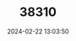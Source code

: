 ---
title: "38310"
category: "Inga sinacae"
draft: false
date: 2024-02-22 13:03:50
languages:
  Nahuatl languages: ["Carnifil"]
  Spanish; Castilian: ["Vaina peluda"]
---